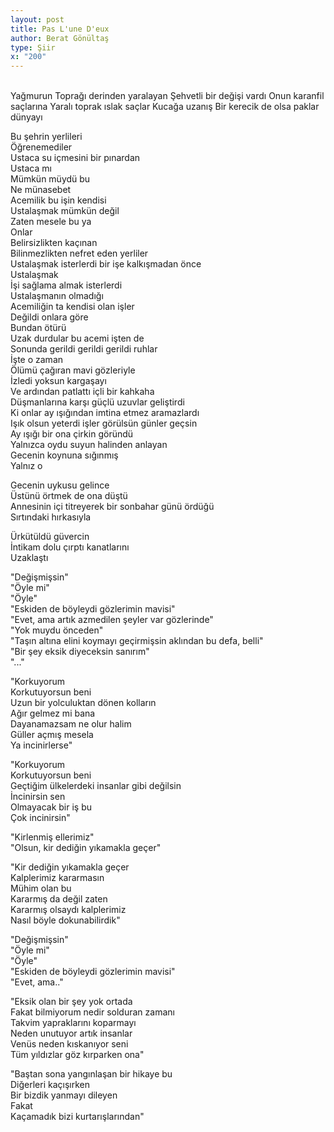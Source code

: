 ```yaml
---
layout: post
title: Pas L'une D'eux
author: Berat Gönültaş
type: Şiir
x: "200"
---
```

<br/>
Yağmurun  
Toprağı derinden yaralayan  
Şehvetli bir değişi vardı  
Onun karanfil saçlarına  
Yaralı toprak ıslak saçlar  
Kucağa uzanış  
Bir kerecik de olsa paklar dünyayı  

Bu şehrin yerlileri  
Öğrenemediler  
Ustaca su içmesini bir pınardan  
Ustaca mı  
Mümkün müydü bu  
Ne münasebet  
Acemilik bu işin kendisi  
Ustalaşmak mümkün değil  
Zaten mesele bu ya  
Onlar  
Belirsizlikten kaçınan  
Bilinmezlikten nefret eden yerliler  
Ustalaşmak isterlerdi bir işe kalkışmadan önce  
Ustalaşmak  
İşi sağlama almak isterlerdi  
Ustalaşmanın olmadığı  
Acemiliğin ta kendisi olan işler  
Değildi onlara göre  
Bundan ötürü  
Uzak durdular bu acemi işten de  
Sonunda gerildi gerildi gerildi ruhlar  
İşte o zaman  
Ölümü çağıran mavi gözleriyle  
İzledi yoksun kargaşayı  
Ve ardından patlattı içli bir kahkaha  
Düşmanlarına karşı güçlü uzuvlar geliştirdi  
Ki onlar ay ışığından imtina etmez aramazlardı  
Işık olsun yeterdi işler görülsün günler geçsin  
Ay ışığı bir ona çirkin göründü  
Yalnızca oydu suyun halinden anlayan  
Gecenin koynuna sığınmış  
Yalnız o  

Gecenin uykusu gelince  
Üstünü örtmek de ona düştü  
Annesinin içi titreyerek bir sonbahar günü ördüğü  
Sırtındaki hırkasıyla  

Ürkütüldü güvercin  
İntikam dolu çırptı kanatlarını  
Uzaklaştı  

"Değişmişsin"  
"Öyle mi"  
"Öyle"  
"Eskiden de böyleydi gözlerimin mavisi"  
"Evet, ama artık azmedilen şeyler var gözlerinde"  
"Yok muydu önceden"  
"Taşın altına elini koymayı geçirmişsin aklından bu defa, belli"  
"Bir şey eksik diyeceksin sanırım"  
"..."  

"Korkuyorum  
Korkutuyorsun beni  
Uzun bir yolculuktan dönen kolların  
Ağır gelmez mi bana  
Dayanamazsam ne olur halim  
Güller açmış mesela  
Ya incinirlerse"  

"Korkuyorum  
Korkutuyorsun beni  
Geçtiğim ülkelerdeki insanlar gibi değilsin  
İncinirsin sen  
Olmayacak bir iş bu  
Çok incinirsin"  

"Kirlenmiş ellerimiz"  
"Olsun, kir dediğin yıkamakla geçer"  

"Kir dediğin yıkamakla geçer  
Kalplerimiz kararmasın  
Mühim olan bu  
Kararmış da değil zaten  
Kararmış olsaydı kalplerimiz  
Nasıl böyle dokunabilirdik"  

"Değişmişsin"  
"Öyle mi"  
"Öyle"  
"Eskiden de böyleydi gözlerimin mavisi"  
"Evet, ama.."  

"Eksik olan bir şey yok ortada  
Fakat bilmiyorum nedir solduran zamanı  
Takvim yapraklarını koparmayı  
Neden unutuyor artık insanlar  
Venüs neden kıskanıyor seni  
Tüm yıldızlar göz kırparken ona"  

"Baştan sona yangınlaşan bir hikaye bu  
Diğerleri kaçışırken  
Bir bizdik yanmayı dileyen  
Fakat  
Kaçamadık bizi kurtarışlarından"  

